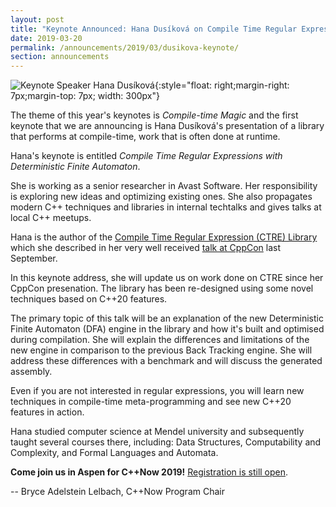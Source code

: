 ```yaml
---
layout: post
title: "Keynote Announced: Hana Dusíková on Compile Time Regular Expressions"
date: 2019-03-20
permalink: /announcements/2019/03/dusikova-keynote/
section: announcements
---
```


![Keynote Speaker Hana Dusíková](/assets/img/posts/2019/HanaDusikova.jpeg "Keynote Speaker Hana Dusíková"){:style="float: right;margin-right: 7px;margin-top: 7px; width: 300px"}

The theme of this year's keynotes is _Compile-time Magic_ and the first keynote that we are announcing is Hana Dusíková's presentation of a library that performs at compile-time, work that is often done at runtime.

Hana's keynote is entitled _Compile Time Regular Expressions with Deterministic Finite Automaton_.

She is working as a senior researcher in Avast Software. Her responsibility is exploring new ideas and optimizing existing ones. She also propagates modern C++ techniques and libraries in internal techtalks and gives talks at local C++ meetups. 

<!--break-->
Hana is the author of the [Compile Time Regular Expression (CTRE) Library](https://github.com/hanickadot/compile-time-regular-expressions) which she described in her very well received [talk at CppCon](https://youtu.be/QM3W36COnE4) last September.

In this keynote address, she will update us on work done on CTRE since her CppCon presenation. The library has been re-designed using some novel techniques based on C++20 features.

The primary topic of this talk will be an explanation of the new Deterministic Finite Automaton (DFA) engine in the library and how it's built and optimised during compilation. She will explain the differences and limitations of the new engine in comparison to the previous Back Tracking engine. She will address these differences with a benchmark and will discuss the generated assembly. 

Even if you are not interested in regular expressions, you will learn new techniques in compile-time meta-programming and see new C++20 features in action.

Hana studied computer science at Mendel university and subsequently taught several courses there, including: Data Structures, Computability and Complexity, and Formal Languages and Automata.

**Come join us in Aspen for C++Now 2019!** [Registration is still open](/registration/).

-- Bryce Adelstein Lelbach, C++Now Program Chair
